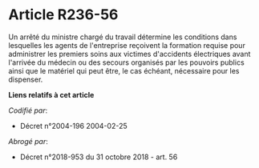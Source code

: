 # Article R236-56

Un arrêté du ministre chargé du travail détermine les conditions dans lesquelles les agents de l'entreprise reçoivent la
formation requise pour administrer les premiers soins aux victimes d'accidents électriques avant l'arrivée du médecin ou des
secours organisés par les pouvoirs publics ainsi que le matériel qui peut être, le cas échéant, nécessaire pour les
dispenser.

**Liens relatifs à cet article**

_Codifié par_:

  - Décret n°2004-196 2004-02-25

_Abrogé par_:

  - Décret n°2018-953 du 31 octobre 2018 - art. 56
